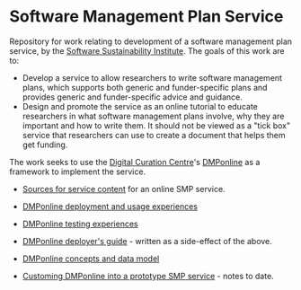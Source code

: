 # Software Management Plan Service

Repository for work relating to development of a software management plan service, by the [Software Sustainability Institute](http://www.software.ac.uk). The goals of this work are to:

* Develop a service to allow researchers to write software management plans, which supports both generic and funder-specific plans and provides generic and funder-specific advice and guidance. 
* Design and promote the service as an online tutorial to educate researchers in what software management plans involve, why they are important and how to write them. It should not be viewed as a "tick box" service that researchers can use to create a document that helps them get funding.

The work seeks to use the [Digital Curation Centre](http://www.dcc.ac.uk)'s [DMPonline](https://github.com/DigitalCurationCentre/DMPonline_v4) as a framework to implement the service.

* [Sources for service content](./SMPContent.md) for an online SMP service.

* [DMPonline deployment and usage experiences](./DMPonlineDeployUseReview.md)
* [DMPonline testing experiences](./DMPonlineTestReview.md)
* [DMPonline deployer's guide](./DMPonlineDeployersGuide.md) - written as a side-effect of the above.

* [DMPonline concepts and data model](./ConceptsDataModel.md)
* [Customing DMPonline into a prototype SMP service](./CustomiseDMPonlineForSMP.md) - notes to date.
